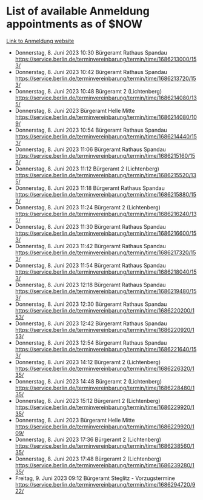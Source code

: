 # List of available Anmeldung appointments as of $NOW
[Link to Anmeldung website](https://service.berlin.de/terminvereinbarung/termin/tag.php?termin=1&anliegen[]=120686&dienstleisterlist=122210,122217,327316,122219,327312,122227,327314,122231,327346,122243,327348,122254,122252,329742,122260,329745,122262,329748,122271,327278,122273,327274,122277,327276,330436,122280,327294,122282,327290,122284,327292,122291,327270,122285,327266,122286,327264,122296,327268,150230,329760,122297,327286,122294,327284,122312,329763,122314,329775,122304,327330,122311,327334,122309,327332,317869,122281,327352,122279,329772,122283,122276,327324,122274,327326,122267,329766,122246,327318,122251,327320,122257,327322,122208,327298,122226,327300&herkunft=http%3A%2F%2Fservice.berlin.de%2Fdienstleistung%2F120686%2F)
- Donnerstag, 8. Juni 2023 10:30 Bürgeramt Rathaus Spandau https://service.berlin.de/terminvereinbarung/termin/time/1686213000/153/
- Donnerstag, 8. Juni 2023 10:42 Bürgeramt Rathaus Spandau https://service.berlin.de/terminvereinbarung/termin/time/1686213720/153/
- Donnerstag, 8. Juni 2023 10:48 Bürgeramt 2 (Lichtenberg) https://service.berlin.de/terminvereinbarung/termin/time/1686214080/135/
- Donnerstag, 8. Juni 2023  Bürgeramt Helle Mitte https://service.berlin.de/terminvereinbarung/termin/time/1686214080/109/
- Donnerstag, 8. Juni 2023 10:54 Bürgeramt Rathaus Spandau https://service.berlin.de/terminvereinbarung/termin/time/1686214440/153/
- Donnerstag, 8. Juni 2023 11:06 Bürgeramt Rathaus Spandau https://service.berlin.de/terminvereinbarung/termin/time/1686215160/153/
- Donnerstag, 8. Juni 2023 11:12 Bürgeramt 2 (Lichtenberg) https://service.berlin.de/terminvereinbarung/termin/time/1686215520/135/
- Donnerstag, 8. Juni 2023 11:18 Bürgeramt Rathaus Spandau https://service.berlin.de/terminvereinbarung/termin/time/1686215880/153/
- Donnerstag, 8. Juni 2023 11:24 Bürgeramt 2 (Lichtenberg) https://service.berlin.de/terminvereinbarung/termin/time/1686216240/135/
- Donnerstag, 8. Juni 2023 11:30 Bürgeramt Rathaus Spandau https://service.berlin.de/terminvereinbarung/termin/time/1686216600/153/
- Donnerstag, 8. Juni 2023 11:42 Bürgeramt Rathaus Spandau https://service.berlin.de/terminvereinbarung/termin/time/1686217320/153/
- Donnerstag, 8. Juni 2023 11:54 Bürgeramt Rathaus Spandau https://service.berlin.de/terminvereinbarung/termin/time/1686218040/153/
- Donnerstag, 8. Juni 2023 12:18 Bürgeramt Rathaus Spandau https://service.berlin.de/terminvereinbarung/termin/time/1686219480/153/
- Donnerstag, 8. Juni 2023 12:30 Bürgeramt Rathaus Spandau https://service.berlin.de/terminvereinbarung/termin/time/1686220200/153/
- Donnerstag, 8. Juni 2023 12:42 Bürgeramt Rathaus Spandau https://service.berlin.de/terminvereinbarung/termin/time/1686220920/153/
- Donnerstag, 8. Juni 2023 12:54 Bürgeramt Rathaus Spandau https://service.berlin.de/terminvereinbarung/termin/time/1686221640/153/
- Donnerstag, 8. Juni 2023 14:12 Bürgeramt 2 (Lichtenberg) https://service.berlin.de/terminvereinbarung/termin/time/1686226320/135/
- Donnerstag, 8. Juni 2023 14:48 Bürgeramt 2 (Lichtenberg) https://service.berlin.de/terminvereinbarung/termin/time/1686228480/135/
- Donnerstag, 8. Juni 2023 15:12 Bürgeramt 2 (Lichtenberg) https://service.berlin.de/terminvereinbarung/termin/time/1686229920/135/
- Donnerstag, 8. Juni 2023  Bürgeramt Helle Mitte https://service.berlin.de/terminvereinbarung/termin/time/1686229920/109/
- Donnerstag, 8. Juni 2023 17:36 Bürgeramt 2 (Lichtenberg) https://service.berlin.de/terminvereinbarung/termin/time/1686238560/135/
- Donnerstag, 8. Juni 2023 17:48 Bürgeramt 2 (Lichtenberg) https://service.berlin.de/terminvereinbarung/termin/time/1686239280/135/
- Freitag, 9. Juni 2023 09:12 Bürgeramt Steglitz - Vorzugstermine https://service.berlin.de/terminvereinbarung/termin/time/1686294720/922/
